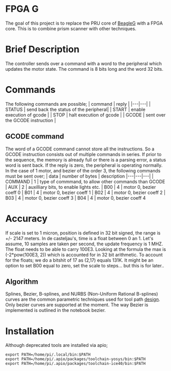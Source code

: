 # FPGA G

The goal of this project is to replace the PRU core of [BeagleG](https://github.com/hzeller/beagleg) with a FPGA core.
This is to combine prism scanner with other techniques.

# Brief Description
The controller sends over a command with a word to the peripheral which updates the motor state.
The command is 8 bits long and the word 32 bits.

# Commands
The following commands are possible;
| command | reply |
|---|---|
| STATUS | send back the status of the peripheral|
| START | enable execution of gcode |
| STOP | halt execution of gcode |
| GCODE | sent over the GCODE instruction |

## GCODE command
The word of a GCODE command cannot store all the instructions. So a GCODE instruction 
consists out of multiple commands in series.
If prior to the sequence, the memory is already full or there is a parsing error, a status word is sent back.
If the reply is zero, the peripheral is operating normally. In the case of 1 motor, and bezier of the order 3, the following
commands must be sent over;
| data | number of bytes | description
|---|---|---|
| COMMAND | 1 | type of commmand, to allow other commands than GCODE
| AUX | 2 | auxilliary bits, to enable lights etc.
| B00 | 4 | motor 0, bezier coeff 0
| B01 | 4 | motor 0, bezier coeff 1
| B02 | 4 | motor 0, bezier coeff 2
| B03 | 4 | motor 0, bezier coeff 3
| B04 | 4 | motor 0, bezier coeff 4

# Accuracy
If scale is set to 1 micron, position is defined in 32 bit signed, the range is +/- 2147 meters.
In de casteljau's, time is a float between 0 an 1. Let's assume, 10 samples are taken per second,
the update frequency is 1 MHZ. The float needs to be able to carry 100E3. Looking at the formula
the max is (-2*pow(100E3, 2)) which is accounted for in 32 bit arithmetic.
To account for the floats; we do a bitshit of 17 as (2,17) equals 131K.
It might be an option to set B00 equal to zero, set the scale to steps... but this is for later..

## Algorithm
Splines, Bezier, B-splines, and NURBS (Non-Uniform Rational B-splines) curves are the common parametric techniques 
used for tool path [design](https://zero.sci-hub.se/2496/cb390d406cc077ef156deb76b34099af/desantiago-perez2013.pdf#lb0030).  
Only bezier curves are supported at the moment. The way Bezier is implemented is outlined in the notebook bezier.

# Installation
 Although deprecated tools are installed via apio;
```
export PATH=/home/pi/.local/bin:$PATH
export PATH=/home/pi/.apio/packages/toolchain-yosys/bin:$PATH
export PATH=/home/pi/.apio/packages/toolchain-ice40/bin:$PATH
``` 
